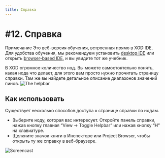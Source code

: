 ```yaml
---
title: Справка
---
```


# #12. Справка

<div class="ui segment note">
<span class="ui ribbon label">Примечание</span>
Это веб-версия обучения, встроенная прямо в XOD IDE.
Для удобства обучения, мы рекомендуем установить
<a href="/downloads/">desktop IDE</a> или открыть
<a href="/ide/">browser-based IDE</a>, и вы увидите тот же учебник.
</div>

В XOD огромное количество нод. Вы можете самостоятельно понять, какая нода 
что делает, для этого вам просто нужно прочитать страницу справки. 
Там же вы найдете детальное описание диапазонов значений пинов.
![The helpbar](./helpbar.png)

## Как использовать

Существует несколько способов доступа к странице справки по нодам.

- Выберите ноду, которая вас интересует. Откройте панель справки, нажав кнопку 
главная “View → Toggle Helpbar” или нажав кнопку “H” на клавиатуре.
- Щелкните значок книги в Инспекторе или Project Browser, чтобы открыть ту же справку в веб-браузере.

![Screencast](./screencast.gif)
